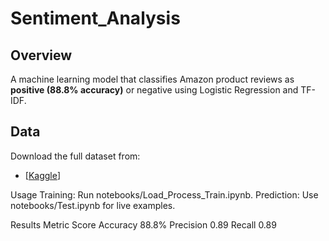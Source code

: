 # Sentiment_Analysis

## Overview
A machine learning model that classifies Amazon product reviews as **positive (88.8% accuracy)** or negative using Logistic Regression and TF-IDF.

## Data
Download the full dataset from:
- [[Kaggle](https://www.kaggle.com/datasets/bittlingmayer/amazonreviews)]

Usage
Training: Run notebooks/Load_Process_Train.ipynb.
Prediction: Use notebooks/Test.ipynb for live examples.

Results
Metric	Score
Accuracy	88.8%
Precision	0.89
Recall	0.89
